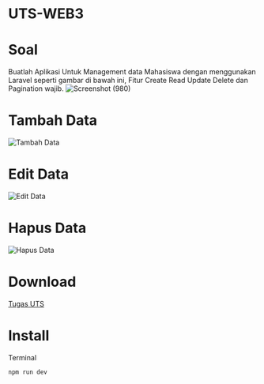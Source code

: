 # UTS-WEB3

# Soal 
Buatlah Aplikasi Untuk Management data Mahasiswa dengan menggunakan Laravel seperti gambar di bawah ini, Fitur Create Read Update Delete dan Pagination wajib.
![Screenshot (980)](https://github.com/user-attachments/assets/1f68be35-c0fc-4416-82af-9b34ae88d977)

# Tambah Data
![Tambah Data](https://github.com/user-attachments/assets/ffd4c56a-51fb-401f-b09b-14b6d22880f2)

# Edit Data
![Edit Data](https://github.com/user-attachments/assets/e07793f6-c107-4627-bc91-b37501abef98)

# Hapus Data
![Hapus Data](https://github.com/user-attachments/assets/f2598ece-7f0a-464b-9ef9-422f3cdcf62e)

# Download
[Tugas UTS](https://github.com/Avains/UTS-WEB3/releases/tag/uts_web3-v1)

# Install
Terminal
```python
npm run dev
```

